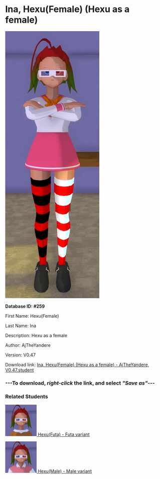 # Ina, Hexu(Female) (Hexu as a female)

<img src="Files/Ina, Hexu(Female) (Hexu as a female).png" title="Ina, Hexu(Female) (Hexu as a female) - AjTheYandere, V0.47">

**Database ID: #259**

First Name: Hexu(Female)

Last Name: Ina

Description: Hexu as a female

Author: AjTheYandere

Version: V0.47

Download link: <a href="https://raw.githubusercontent.com/Arbiter1223/Daigaku-Gurashi-Custom-Students/master/Students/Files/Ina%2C%20Hexu(Female)%20(Hexu%20as%20a%20female)%20-%20AjTheYandere%2C%20V0.47.student">Ina, Hexu(Female) (Hexu as a female) - AjTheYandere, V0.47.student</a>

### ---**To download, _right-click_ the link, and select _"Save as"_**---

### Related Students

<a href="Ina, Hexu(Futa) (Hexu as a futa).md"><img src="Files/Thumbs/Ina, Hexu(Futa) (Hexu as a futa).png" height="100" width="100" title="Ina, Hexu(Futa) (Hexu as a futa) - AjTheYandere, V0.47"></a><a href="Ina, Hexu(Futa) (Hexu as a futa).md"> Hexu(Futa) - Futa variant</a>

<a href="Ina, Hexu(Male) (Hexu as a male).md"><img src="Files/Thumbs/Ina, Hexu(Male) (Hexu as a male).png" height="100" width="100" title="Ina, Hexu(Male) (Hexu as a male) - AjTheYandere, V0.47"></a><a href="Ina, Hexu(Male) (Hexu as a male).md"> Hexu(Male) - Male variant</a>

